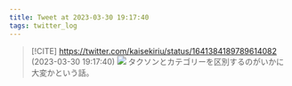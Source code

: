 ```yaml
---
title: Tweet at 2023-03-30 19:17:40
tags: twitter_log
---
```


> [!CITE] https://twitter.com/kaisekiriu/status/1641384189789614082 (2023-03-30 19:17:40)
> ![](https://twitter.com/kaisekiriu/status/1641384189789614082)
> タクソンとカテゴリーを区別するのがいかに大変かという話。
